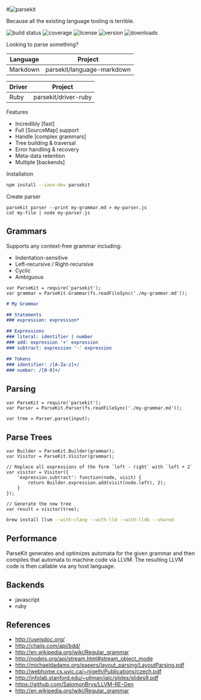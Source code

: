#![parsekit](http://i.imgur.com/mvPivuq.png)

Because all the existing language tooling is terrible.

![build status](http://img.shields.io/travis/izaakschroeder/parsekit/master.svg?style=flat)
![coverage](http://img.shields.io/coveralls/izaakschroeder/parsekit/master.svg?style=flat)
![license](http://img.shields.io/npm/l/parsekit.svg?style=flat)
![version](http://img.shields.io/npm/v/parsekit.svg?style=flat)
![downloads](http://img.shields.io/npm/dm/parsekit.svg?style=flat)

Looking to parse something?

Language      | Project
------------- | -------------
Markdown      | parsekit/language-markdown

Driver        | Project
------------- | -------------
Ruby          | parsekit/driver-ruby

Features
 * Incredibly [fast]
 * Full [SourceMap] support
 * Handle [complex grammars]
 * Tree building & traversal
 * Error handling & recovery
 * Meta-data retention
 * Multiple [backends]

Installation

```sh
npm install --save-dev parsekit
```

Create parser

```
parsekit parser --print my-grammar.md > my-parser.js
cat my-file | node my-parser.js
```

## Grammars

Supports any context-free grammar including:
 * Indentation-sensitive
 * Left-recursive / Right-recursive
 * Cyclic
 * Ambiguous

```
var ParseKit = require('parsekit');
var grammar = ParseKit.Grammar(fs.readFileSync('./my-grammar.md'));

```

```markdown
# My Grammar

## Statements
### expression: expression*

## Expressions
### literal: identifier | number
### add: expression '+' expression
### subtract: expression '-' expression

## Tokens
### identifier: /[A-Za-z]+/
### number: /[0-9]+/
```

## Parsing

```
var ParseKit = require('parsekit');
var Parser = ParseKit.Parser(fs.readFileSync('./my-grammar.md'));

var tree = Parser.parse(input);
```

## Parse Trees

```
var Builder = ParseKit.Builder(grammar);
var Visitor = ParseKit.Visitor(grammar);

// Replace all expressions of the form `left - right` with `left + 2`
var visitor = Visitor({
    'expression.subtract': function(node, visit) {
        return Builder.expression.add(visit(node.left), 2);
    }
});

// Generate the new tree
var result = visitor(tree);
```


```sh
brew install llvm --with-clang --with-lld --with-lldb --shared
```


## Performance

ParseKit generates and optimizes automata for the given grammar and then compiles that automata to machine code via LLVM. The resulting LLVM code is then callable via any host language.


## Backends

 * javascript
 * ruby

## References
 * http://usejsdoc.org/
 * http://chaijs.com/api/bdd/
 * http://en.wikipedia.org/wiki/Regular_grammar
 * http://nodejs.org/api/stream.html#stream_object_mode
 * http://michaeldadams.org/papers/layout_parsing/LayoutParsing.pdf
 * http://webhome.cs.uvic.ca/~nigelh/Publications/czech.pdf
 * http://infolab.stanford.edu/~ullman/ialc/slides/slides9.pdf
 * https://github.com/SalomonBrys/LLVM-RE-Gen
 * http://en.wikipedia.org/wiki/Regular_grammar
